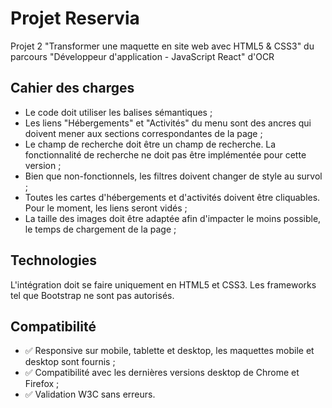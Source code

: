 <h1>Projet Reservia</h1>

Projet 2 "Transformer une maquette en site web avec HTML5 & CSS3" du parcours "Développeur d'application - JavaScript React" d'OCR

<h2>Cahier des charges</h2>

- Le code doit utiliser les balises sémantiques ;
- Les liens "Hébergements" et "Activités" du menu sont des ancres qui doivent mener aux sections correspondantes de la page ;
- Le champ de recherche doit être un champ de recherche. La fonctionnalité de recherche ne doit pas être implémentée pour cette version ;
- Bien que non-fonctionnels, les filtres doivent changer de style au survol ;
- Toutes les cartes d'hébergements et d'activités doivent être cliquables. Pour le moment, les liens seront vidés ;
- La taille des images doit être adaptée afin d'impacter le moins possible, le temps de chargement de la page ;

<h2>Technologies</h2>

L'intégration doit se faire uniquement en HTML5 et CSS3. Les frameworks tel que Bootstrap ne sont pas autorisés.

<h2>Compatibilité</h2>

- :white_check_mark: Responsive sur mobile, tablette et desktop, les maquettes mobile et desktop sont fournis ;
- :white_check_mark: Compatibilité avec les dernières versions desktop de Chrome et Firefox ;
- :white_check_mark: Validation W3C sans erreurs.
